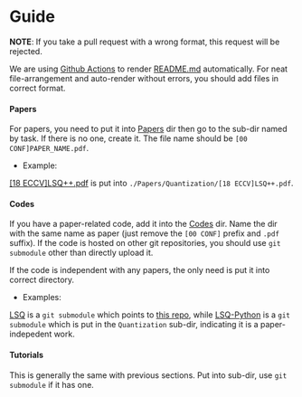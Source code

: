 # Guide

**NOTE**: If you take a pull request with a wrong format, this request will be rejected.

We are using [Github Actions](https://github.com/retrieval-cfm/Archives/actions) to render [README.md](README.md) automatically. For neat file-arrangement and auto-render without errors, you should add files in correct format.

#### Papers

For papers, you need to put it into [Papers](Papers/) dir then go to the sub-dir named by task. If there is no one, create it. The file name should be `[00 CONF]PAPER_NAME.pdf`.

* Example:

[[18 ECCV]LSQ++.pdf](Papers/Quantization/%5B18%20ECCV%5DLSQ++.pdf) is put into `./Papers/Quantization/[18 ECCV]LSQ++.pdf`.


#### Codes

If you have a paper-related code, add it into the [Codes](Codes/) dir. Name the dir with the same name as paper (just remove the `[00 CONF]` prefix and `.pdf` suffix). If the code is hosted on other git repositories, you should use `git submodule` other than directly upload it.

If the code is independent with any papers, the only need is put it into correct directory.

* Examples:

[LSQ](Codes) is a `git submodule` which points to [this repo](https://github.com/una-dinosauria/local-search-quantization), while [LSQ-Python](Codes/Quantization) is a `git submodule` which is put in the `Quantization` sub-dir, indicating it is a paper-indepedent work.


#### Tutorials

This is generally the same with previous sections. Put into sub-dir, use `git submodule` if it has one.


